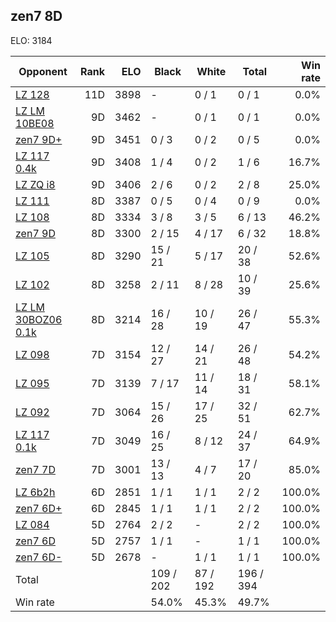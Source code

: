 ## zen7 8D ##

ELO: 3184

Opponent | Rank | ELO | Black | White | Total | Win rate
---------|-----:|----:|-------|-------|-------|-------:
[LZ 128](LZ%20128.md) | 11D | 3898 | - | 0 / 1 | 0 / 1 | 0.0%
[LZ LM 10BE08](LZ%20LM%2010BE08.md) | 9D | 3462 | - | 0 / 1 | 0 / 1 | 0.0%
[zen7 9D+](zen7%209D+.md) | 9D | 3451 | 0 / 3 | 0 / 2 | 0 / 5 | 0.0%
[LZ 117 0.4k](LZ%20117%200.4k.md) | 9D | 3408 | 1 / 4 | 0 / 2 | 1 / 6 | 16.7%
[LZ ZQ i8](LZ%20ZQ%20i8.md) | 9D | 3406 | 2 / 6 | 0 / 2 | 2 / 8 | 25.0%
[LZ 111](LZ%20111.md) | 8D | 3387 | 0 / 5 | 0 / 4 | 0 / 9 | 0.0%
[LZ 108](LZ%20108.md) | 8D | 3334 | 3 / 8 | 3 / 5 | 6 / 13 | 46.2%
[zen7 9D](zen7%209D.md) | 8D | 3300 | 2 / 15 | 4 / 17 | 6 / 32 | 18.8%
[LZ 105](LZ%20105.md) | 8D | 3290 | 15 / 21 | 5 / 17 | 20 / 38 | 52.6%
[LZ 102](LZ%20102.md) | 8D | 3258 | 2 / 11 | 8 / 28 | 10 / 39 | 25.6%
[LZ LM 30BOZ06 0.1k](LZ%20LM%2030BOZ06%200.1k.md) | 8D | 3214 | 16 / 28 | 10 / 19 | 26 / 47 | 55.3%
[LZ 098](LZ%20098.md) | 7D | 3154 | 12 / 27 | 14 / 21 | 26 / 48 | 54.2%
[LZ 095](LZ%20095.md) | 7D | 3139 | 7 / 17 | 11 / 14 | 18 / 31 | 58.1%
[LZ 092](LZ%20092.md) | 7D | 3064 | 15 / 26 | 17 / 25 | 32 / 51 | 62.7%
[LZ 117 0.1k](LZ%20117%200.1k.md) | 7D | 3049 | 16 / 25 | 8 / 12 | 24 / 37 | 64.9%
[zen7 7D](zen7%207D.md) | 7D | 3001 | 13 / 13 | 4 / 7 | 17 / 20 | 85.0%
[LZ 6b2h](LZ%206b2h.md) | 6D | 2851 | 1 / 1 | 1 / 1 | 2 / 2 | 100.0%
[zen7 6D+](zen7%206D+.md) | 6D | 2845 | 1 / 1 | 1 / 1 | 2 / 2 | 100.0%
[LZ 084](LZ%20084.md) | 5D | 2764 | 2 / 2 | - | 2 / 2 | 100.0%
[zen7 6D](zen7%206D.md) | 5D | 2757 | 1 / 1 | - | 1 / 1 | 100.0%
[zen7 6D-](zen7%206D-.md) | 5D | 2678 | - | 1 / 1 | 1 / 1 | 100.0%
Total | | | 109 / 202 | 87 / 192 | 196 / 394 | 
Win rate| | | 54.0% | 45.3% | 49.7% | 
